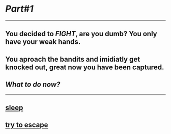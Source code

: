 # *Part#1*

---

## You decided to *FIGHT*, are you dumb? You only have your weak hands.
## You aproach the bandits and imidiatly get knocked out, great now you have been captured.
## _What to do now?_

---

## [sleep](../choice1a/scene7a.md)

## [try to escape](../choice2a/scene8a.md)
